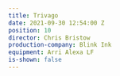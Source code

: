 ```yaml
---
title: Trivago
date: 2021-09-30 12:54:00 Z
position: 10
director: Chris Bristow
production-company: Blink Ink
equipment: Arri Alexa LF
is-shown: false
---
```


